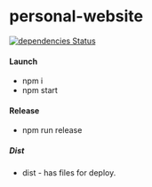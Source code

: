 # personal-website
[![dependencies Status](https://david-dm.org/mitya-borodin-2/personal-website/status.svg)](https://david-dm.org/mitya-borodin-2/personal-website)

#### Launch 

- npm i 
- npm start

#### Release

- npm run release 

##### Dist

- dist - has files for deploy. 
